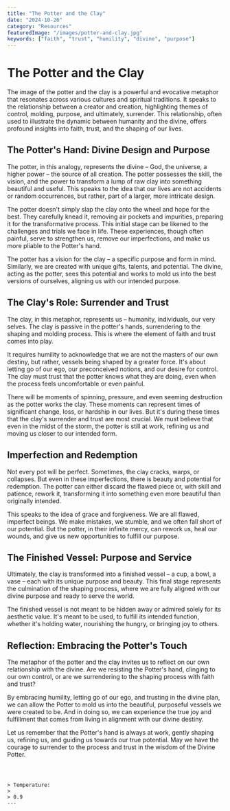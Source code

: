 ```yaml
---
title: "The Potter and the Clay"
date: "2024-10-26"
category: "Resources"
featuredImage: "/images/potter-and-clay.jpg"
keywords: ["faith", "trust", "humility", "divine", "purpose"]
---
```


# The Potter and the Clay

The image of the potter and the clay is a powerful and evocative metaphor that resonates across various cultures and spiritual traditions. It speaks to the relationship between a creator and creation, highlighting themes of control, molding, purpose, and ultimately, surrender. This relationship, often used to illustrate the dynamic between humanity and the divine, offers profound insights into faith, trust, and the shaping of our lives.

## The Potter's Hand: Divine Design and Purpose

The potter, in this analogy, represents the divine – God, the universe, a higher power – the source of all creation. The potter possesses the skill, the vision, and the power to transform a lump of raw clay into something beautiful and useful. This speaks to the idea that our lives are not accidents or random occurrences, but rather, part of a larger, more intricate design.

The potter doesn't simply slap the clay onto the wheel and hope for the best. They carefully knead it, removing air pockets and impurities, preparing it for the transformative process. This initial stage can be likened to the challenges and trials we face in life. These experiences, though often painful, serve to strengthen us, remove our imperfections, and make us more pliable to the Potter's hand.

The potter has a vision for the clay – a specific purpose and form in mind. Similarly, we are created with unique gifts, talents, and potential. The divine, acting as the potter, sees this potential and works to mold us into the best versions of ourselves, aligning us with our intended purpose.

## The Clay's Role: Surrender and Trust

The clay, in this metaphor, represents us – humanity, individuals, our very selves. The clay is passive in the potter's hands, surrendering to the shaping and molding process. This is where the element of faith and trust comes into play.

It requires humility to acknowledge that we are not the masters of our own destiny, but rather, vessels being shaped by a greater force. It's about letting go of our ego, our preconceived notions, and our desire for control. The clay must trust that the potter knows what they are doing, even when the process feels uncomfortable or even painful.

There will be moments of spinning, pressure, and even seeming destruction as the potter works the clay. These moments can represent times of significant change, loss, or hardship in our lives. But it's during these times that the clay's surrender and trust are most crucial. We must believe that even in the midst of the storm, the potter is still at work, refining us and moving us closer to our intended form.

## Imperfection and Redemption

Not every pot will be perfect. Sometimes, the clay cracks, warps, or collapses. But even in these imperfections, there is beauty and potential for redemption. The potter can either discard the flawed piece or, with skill and patience, rework it, transforming it into something even more beautiful than originally intended.

This speaks to the idea of grace and forgiveness. We are all flawed, imperfect beings. We make mistakes, we stumble, and we often fall short of our potential. But the potter, in their infinite mercy, can rework us, heal our wounds, and give us new opportunities to fulfill our purpose.

## The Finished Vessel: Purpose and Service

Ultimately, the clay is transformed into a finished vessel – a cup, a bowl, a vase – each with its unique purpose and beauty. This final stage represents the culmination of the shaping process, where we are fully aligned with our divine purpose and ready to serve the world.

The finished vessel is not meant to be hidden away or admired solely for its aesthetic value. It's meant to be used, to fulfill its intended function, whether it's holding water, nourishing the hungry, or bringing joy to others.

## Reflection: Embracing the Potter's Touch

The metaphor of the potter and the clay invites us to reflect on our own relationship with the divine. Are we resisting the Potter's hand, clinging to our own control, or are we surrendering to the shaping process with faith and trust?

By embracing humility, letting go of our ego, and trusting in the divine plan, we can allow the Potter to mold us into the beautiful, purposeful vessels we were created to be. And in doing so, we can experience the true joy and fulfillment that comes from living in alignment with our divine destiny.

Let us remember that the Potter's hand is always at work, gently shaping us, refining us, and guiding us towards our true potential. May we have the courage to surrender to the process and trust in the wisdom of the Divine Potter.

```



> Temperature:
>
> 0.9
---

```

